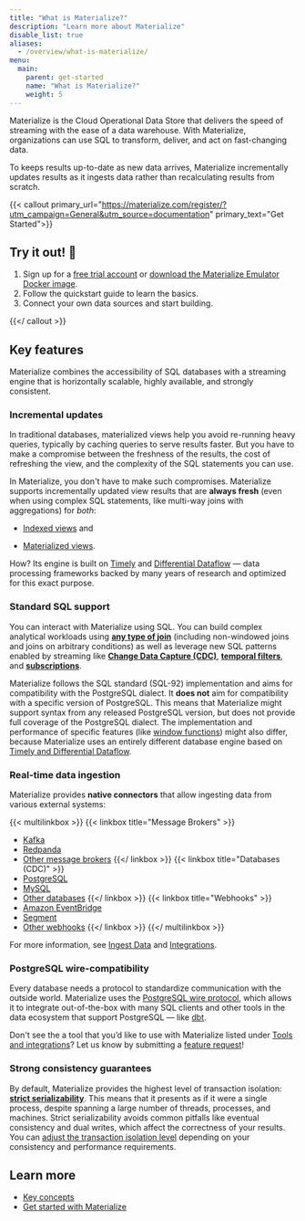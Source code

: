 ```yaml
---
title: "What is Materialize?"
description: "Learn more about Materialize"
disable_list: true
aliases:
  - /overview/what-is-materialize/
menu:
  main:
    parent: get-started
    name: "What is Materialize?"
    weight: 5
---
```


Materialize is the Cloud Operational Data Store that delivers the speed of
streaming with the ease of a data warehouse. With Materialize, organizations can
use SQL to transform, deliver, and act on fast-changing data.

To keeps results up-to-date as new data arrives, Materialize incrementally
updates results as it ingests data rather than recalculating results from
scratch.

{{< callout primary_url="https://materialize.com/register/?utm_campaign=General&utm_source=documentation" primary_text="Get Started">}}

## Try it out! 🚀

1. Sign up for a [free trial
   account](https://materialize.com/register/?utm_campaign=General&utm_source=documentation)
   or [download the Materialize Emulator Docker
   image](/get-started/install-materialize-emulator/).
2. Follow the quickstart guide to learn the basics.
3. Connect your own data sources and start building.

{{</ callout >}}

## Key features

Materialize combines the accessibility of SQL databases with a streaming engine
that is horizontally scalable, highly available, and strongly consistent.

### Incremental updates

In traditional databases, materialized views help you avoid re-running heavy
queries, typically by caching queries to serve results faster. But you have
to make a compromise between the freshness of the results, the cost of
refreshing the view, and the complexity of the SQL statements you can use.

In Materialize, you don't have to make such compromises. Materialize supports
incrementally updated view results that are **always fresh** (even when using
complex SQL statements, like multi-way joins with aggregations) for *both*:

- [Indexed views](/concepts/views/#indexes-on-views) and

- [Materialized views](/concepts/views/#materialized-views).

How?
Its engine is built on [Timely](https://github.com/TimelyDataflow/timely-dataflow#timely-dataflow)
and [Differential Dataflow](https://github.com/timelydataflow/differential-dataflow#differential-dataflow)
— data processing frameworks backed by many years of research and optimized for
this exact purpose.

### Standard SQL support

You can interact with Materialize using SQL. You can build complex analytical
workloads using **[any type of join](/sql/select/join/)** (including
non-windowed joins and joins on arbitrary conditions) as well as leverage new
SQL patterns enabled by streaming like [**Change Data Capture
(CDC)**](/integrations/#databases), [**temporal
filters**](/sql/patterns/temporal-filters/), and
[**subscriptions**](/sql/subscribe/).

Materialize follows the SQL standard (SQL-92) implementation and aims for
compatibility with the PostgreSQL dialect. It **does not** aim for
compatibility with a specific version of PostgreSQL. This means that
Materialize might support syntax from any released PostgreSQL version, but does
not provide full coverage of the PostgreSQL dialect. The implementation and
performance of specific features (like [window functions](/transform-data/idiomatic-materialize-sql/appendix/window-function-to-materialize))
might also differ, because Materialize uses an entirely different database engine
based on [Timely and Differential Dataflow](/get-started/#incremental-updates).

### Real-time data ingestion

Materialize provides **native connectors** that allow ingesting data from various external systems:

{{< multilinkbox >}}
{{< linkbox title="Message Brokers" >}}
- [Kafka](/sql/create-source/kafka)
- [Redpanda](/sql/create-source/kafka)
- [Other message brokers](/integrations/#message-brokers)
{{</ linkbox >}}
{{< linkbox title="Databases (CDC)" >}}
- [PostgreSQL](/sql/create-source/postgres)
- [MySQL](/sql/create-source/mysql)
- [Other databases](/integrations/#other-databases)
{{</ linkbox >}}
{{< linkbox title="Webhooks" >}}
- [Amazon EventBridge](/ingest-data/webhooks/amazon-eventbridge/)
- [Segment](/ingest-data/webhooks/segment/)
- [Other webhooks](/sql/create-source/webhook)
{{</ linkbox >}}
{{</ multilinkbox >}}

For more information, see [Ingest Data](/ingest-data/) and
[Integrations](/integrations/).

### PostgreSQL wire-compatibility

Every database needs a protocol to standardize communication with the outside
world. Materialize uses the [PostgreSQL wire protocol](https://datastation.multiprocess.io/blog/2022-02-08-the-world-of-postgresql-wire-compatibility.html),
which allows it to integrate out-of-the-box with many SQL clients and other
tools in the data ecosystem that support PostgreSQL — like [dbt](/integrations/dbt/).

Don't see the a tool that you’d like to use with Materialize listed under
[Tools and integrations](/integrations/)? Let us know by submitting a
[feature request](https://github.com/MaterializeInc/materialize/discussions/new?category=feature-requests&labels=A-integration)!

### Strong consistency guarantees

By default, Materialize provides the highest level of transaction isolation:
[**strict serializability**](https://jepsen.io/consistency/models/strict-serializable).
This means that it presents as if it were a single process, despite spanning a
large number of threads, processes, and machines. Strict serializability avoids
common pitfalls like eventual consistency and dual writes, which affect the
correctness of your results. You can [adjust the transaction isolation level](/overview/isolation-level/)
depending on your consistency and performance requirements.

## Learn more

- [Key concepts](/concepts/)
- [Get started with Materialize](/get-started/quickstart)
